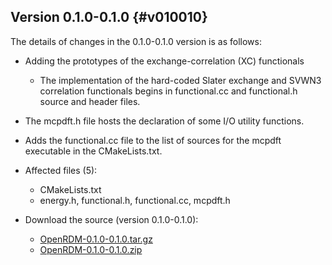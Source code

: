 Version 0.1.0-0.1.0     {#v010010}
--------------

The details of changes in the 0.1.0-0.1.0 version is as follows:

+ Adding the prototypes of the exchange-correlation (XC) functionals
   - The implementation of the hard-coded Slater exchange and SVWN3 correlation
     functionals begins in functional.cc and functional.h source and header files.
+ The mcpdft.h file hosts the declaration of some I/O utility functions.   
+ Adds the functional.cc file to the list of sources for the mcpdft executable in the CMakeLists.txt.   

+ Affected files (5):
   - CMakeLists.txt
   - energy.h, functional.h, functional.cc, mcpdft.h

+ Download the source (version 0.1.0-0.1.0):
   - [OpenRDM-0.1.0-0.1.0.tar.gz](https://github.com/SinaMostafanejad/OpenRDM/archive/v0.1.0-0.1.0.tar.gz)
   - [OpenRDM-0.1.0-0.1.0.zip](https://github.com/SinaMostafanejad/OpenRDM/archive/v0.1.0-0.1.0.zip)
